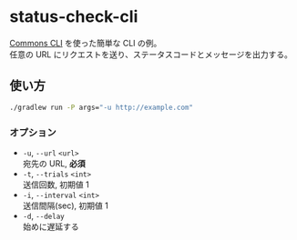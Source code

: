 # status-check-cli

[Commons CLI](http://commons.apache.org/proper/commons-cli/) を使った簡単な CLI の例。  
任意の URL にリクエストを送り、ステータスコードとメッセージを出力する。

## 使い方

```sh
./gradlew run -P args="-u http://example.com"
```

### オプション

- `-u`, `--url` `<url>`  
  宛先の URL, **必須**
- `-t`, `--trials` `<int>`  
  送信回数, 初期値 1
- `-i`, `--interval` `<int>`  
  送信間隔(sec), 初期値 1
- `-d`, `--delay`  
  始めに遅延する
